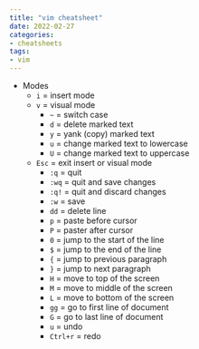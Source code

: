 ```yaml
---
title: "vim cheatsheet"
date: 2022-02-27
categories:
- cheatsheets
tags:
- vim
---
```


* Modes
  * `i` = insert mode
  * `v` = visual mode
    * `~` = switch case
    * `d` = delete marked text
    * `y` = yank (copy) marked text 
    * `u` = change marked text to lowercase
    * `U` = change marked text to uppercase
  * `Esc` = exit insert or visual mode
    * `:q` = quit
    * `:wq` = quit and save changes
    * `:q!` = quit and discard changes
    * `:w` = save
    * `dd` = delete line
    * `p` = paste before cursor
    * `P` = paster after cursor
    * `0` = jump to the start of the line
    * `$` = jump to the end of the line
    * `{` = jump to previous paragraph
    * `}` = jump to next paragraph
    * `H` = move to top of the screen
    * `M` = move to middle of the screen
    * `L` = move to bottom of the screen
    * `gg` = go to first line of document
    * `G` = go to last line of document
    * `u` = undo
    * `Ctrl+r` = redo